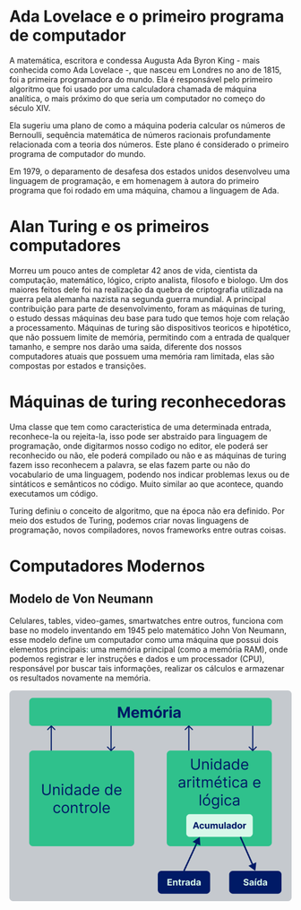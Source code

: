 # Ada Lovelace e o primeiro programa de computador

A matemática, escritora e condessa Augusta Ada Byron King - mais conhecida como Ada Lovelace -, que nasceu em Londres no ano de 1815, foi a primeira programadora do mundo. Ela é responsável pelo primeiro algoritmo que foi usado por uma calculadora chamada de máquina analítica, o mais próximo do que seria um computador no começo do século XIV.

Ela sugeriu uma plano de como a máquina poderia calcular os números de Bernoulli, sequência matemática de números racionais profundamente relacionada com a teoria dos números. Este plano é considerado o primeiro programa de computador do mundo.

Em 1979, o deparamento de desafesa dos estados unidos desenvolveu uma linguagem de programação, e em homenagem à autora do primeiro programa que foi rodado em uma máquina, chamou a linguagem de Ada.

# Alan Turing e os primeiros computadores

Morreu um pouco antes de completar 42 anos de vida, cientista da computação, matemático, lógico, cripto analista, filosofo e biologo.
Um dos maiores feitos dele foi na realização da quebra de criptografia utilizada na guerra pela alemanha nazista na segunda guerra mundial.
A principal contribuição para parte de desenvolvimento, foram as máquinas de turing, o estudo dessas máquinas deu base para tudo que temos hoje com relação a processamento.
Máquinas de turing são dispositivos teoricos e hipotético, que não possuem limite de memória, permitindo com a entrada de qualquer tamanho, e sempre nos darão uma saida, diferente dos nossos computadores atuais que possuem uma memória ram limitada, elas são compostas por estados e transições.

# Máquinas de turing reconhecedoras

Uma classe que tem como caracteristica de uma determinada entrada, reconhece-la ou rejeita-la, isso pode ser abstraido para linguagem de programação, onde digitarmos nosso codigo no editor, ele poderá ser reconhecido ou não, ele poderá compilado ou não e as máquinas de turing fazem isso reconhecem a palavra, se elas fazem parte ou não do vocabulario de uma linguagem, podendo nos indicar problemas lexus ou de sintáticos e semânticos no código. Muito similar ao que acontece, quando executamos um código.

Turing definiu o conceito de algoritmo, que na época não era definido. Por meio dos estudos de Turing, podemos criar novas linguagens de programação, novos compiladores, novos frameworks entre outras coisas.

# Computadores Modernos

## Modelo de Von Neumann

Celulares, tables, video-games, smartwatches entre outros, funciona com base no modelo inventando em 1945 pelo matemático John Von Neumann, esse modelo define um computador como uma máquina que possui dois elementos principais: uma memória principal (como a memória RAM), onde podemos registrar e ler instruções e dados e um processador (CPU), responsável por buscar tais informações, realizar os cálculos e armazenar os resultados novamente na memória.

![Modelo de Von Neumann](./Modelo%20de%20Von%20Neumann.png)

